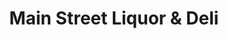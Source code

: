 ---
title: "Main Street Liquor & Deli"
url: /caseville/main-street-liquor-and-deli/
shop: alcohol
---